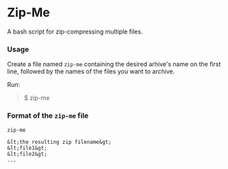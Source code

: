 # Zip-Me

A bash script for zip-compressing multiple files.

### Usage

Create a file named `zip-me` containing the desired arhive's name on the
first line, followed by the names of the files you want to archive.

Run:
> $ zip-me

### Format of the `zip-me` file

`zip-me`

    &lt;the resulting zip filename&gt;
    &lt;file1&gt;
    &lt;file2&gt;
    ...
